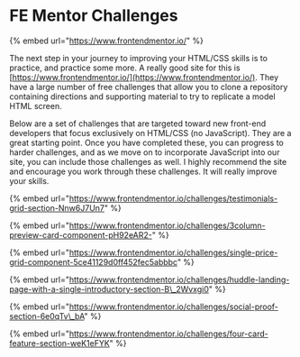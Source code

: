 # FE Mentor Challenges

{% embed url="https://www.frontendmentor.io/" %}

The next step in your journey to improving your HTML/CSS skills is to practice, and practice some more. A really good site for this is [https://www.frontendmentor.io/](https://www.frontendmentor.io/). They have a large number of free challenges that allow you to clone a repository containing directions and supporting material to try to replicate a model HTML screen.

Below are a set of challenges that are targeted toward new front-end developers that focus exclusively on HTML/CSS \(no JavaScript\). They are a great starting point. Once you have completed these, you can progress to harder challenges, and as we move on to incorporate JavaScript into our site, you can include those challenges as well. I highly recommend the site and encourage you work through these challenges. It will really improve your skills.

{% embed url="https://www.frontendmentor.io/challenges/testimonials-grid-section-Nnw6J7Un7" %}



{% embed url="https://www.frontendmentor.io/challenges/3column-preview-card-component-pH92eAR2-" %}



{% embed url="https://www.frontendmentor.io/challenges/single-price-grid-component-5ce41129d0ff452fec5abbbc" %}

{% embed url="https://www.frontendmentor.io/challenges/huddle-landing-page-with-a-single-introductory-section-B\_2Wvxgi0" %}

{% embed url="https://www.frontendmentor.io/challenges/social-proof-section-6e0qTv\_bA" %}

{% embed url="https://www.frontendmentor.io/challenges/four-card-feature-section-weK1eFYK" %}



